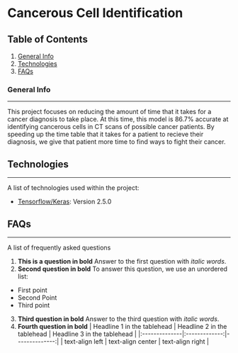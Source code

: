 # Cancerous Cell Identification
## Table of Contents
1. [General Info](#general-info)
2. [Technologies](#technologies)
3. [FAQs](#faqs)
### General Info
***
This project focuses on reducing the amount of time that it takes for a cancer diagnosis to take place. At this time, this model is 86.7% accurate at identifying cancerous cells in CT scans of possible cancer patients. By speeding up the time table that it takes for a patient to recieve their diagnosis, we give that patient more time to find ways to fight their cancer. 
## Technologies
***
A list of technologies used within the project:
* [Tensorflow/Keras](https://example.com): Version 2.5.0
## FAQs
***
A list of frequently asked questions
1. **This is a question in bold**
Answer to the first question with _italic words_. 
2. __Second question in bold__ 
To answer this question, we use an unordered list:
* First point
* Second Point
* Third point
3. **Third question in bold**
Answer to the third question with *italic words*.
4. **Fourth question in bold**
| Headline 1 in the tablehead | Headline 2 in the tablehead | Headline 3 in the tablehead |
|:--------------|:-------------:|--------------:|
| text-align left | text-align center | text-align right |
